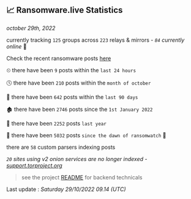 
## 📈 Ransomware.live Statistics
_october 29th, 2022_

currently tracking `125` groups across `223` relays & mirrors - _`84` currently online_ 📡

Check the recent ransomware posts [here](https://www.ransomware.live/#/recentposts)


⏲ there have been `9` posts within the `last 24 hours`

🕓 there have been `210` posts within the `month of october`

📅 there have been `642` posts within the `last 90 days`

🏚 there have been `2746` posts since the `1st January 2022`

🚀 there have been `2252` posts `last year`

🦕 there have been `5032` posts `since the dawn of ransomwatch` 🐣

there are `58` custom parsers indexing posts

_`20` sites using v2 onion services are no longer indexed - [support.torproject.org](https://support.torproject.org/onionservices/v2-deprecation/)_

> see the project [README](https://github.com/jmousqueton/ransomwatch#readme) for backend technicals



Last update : _Saturday 29/10/2022 09.14 (UTC)_

